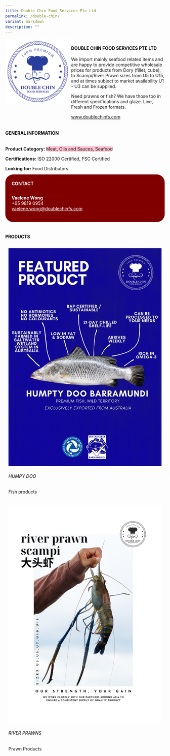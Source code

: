 ```yaml
---
title: Double Chin Food Services Pte Ltd
permalink: /double-chin/
variant: markdown
description: ""
---
```

<div class="flex-paragraph">
	<div style="display: flex; flex-wrap: wrap;" class="flex-container">
		<div style="flex: 1 1 40%; display: block;" class="card sgds">
			<img src="/images/Double%20Chin/double_chin_logo.png">
		</div>
		<div style="flex: 1 1 58%; display: block; margin-left: 3px" class="card-sgds">
			<h4 style="text-transform: uppercase; color: black;"><b>Double Chin Food Services Pte Ltd</b></h4>
			<p>We import mainly seafood related items and are happy to provide competitive wholesale prices for products from Dory (fillet, cube), to Scampi/River Prawn sizes from U5 to U15, and at times subject to market availability U1 - U3 can be supplied.</p>
			<p>Need prawns or fish? We have those too in different specifications and glaze. Live, Fresh and Frozen formats.</p>
			<p><a target="_blank" href="https://www.doublechinfs.com">www.doublechinfs.com</a></p>
		</div>
	</div>
</div>

<h4 style="text-transform: uppercase; color: black;">
	<b>General Information</b>
</h4>
<div style="display: flex; flex-wrap: wrap;" class="flex-container">
	<div style="flex: 1 1 65%; display: block; align-self: stretch" class="card sgds">
		<div class="flex-paragraph">
			<p>
				<b>Product Category: </b>
				<span style="background-color: pink; border-radius: 10px;">Meat, Oils and Sauces, Seafood</span>
			</p>
			<p>
				<b>Certifications: </b>ISO 22000 Certified, FSC Certified
			</p>
			<p style="margin-bottom: 10px;">
				<b>Looking for: </b>Food Distributors
			</p>
		</div>
	</div>
	<div style="flex: 1 1 35%; padding: 10px; display: block; background-color: maroon; border-radius: 25px; align-self: center;" class="card sgds">
		<h4 style="color: white; margin-top: 10px; margin-left: 10px;">CONTACT</h4>
		<div class="flex-paragraph">
			<p style="padding: 10px; color: white;">
				<b>Vaelene Wong</b>
				<br>+65 9819 0954<br>
				<a style="color: white;" href="mailto:vaelene.wong@doublechinfs.com">vaelene.wong@doublechinfs.com</a>
			</p>
		</div>
	</div>
</div>
<br>
<h4 style="text-transform: uppercase; color: black;">
	<b>Products</b>
</h4>
<div style="display: flex; flex-wrap: wrap;">
	<div style="flex: 1 1 47%; margin: 10px; display: block;" class="card sgds">
		<div style="display: block;" class="flex-image">
			<img src="/images/Double%20Chin/double_chin_product_01.jpg">
		</div>
		<div class="flex-paragraph">
			<h6 style="text-transform: uppercase; color: black;">Humpy Doo</h6>
			<p>Fish products</p>
		</div>
	</div>
	<div style="flex: 1 1 47%; margin: 10px; display: block;" class="card sgds">
		<div style="display: block;" class="flex-image">
			<img src="/images/Double%20Chin/double_chin_product_02.jpg">
		</div>
		<div class="flex-paragraph">
			<h6 style="text-transform: uppercase; color: black;">River Prawns</h6>
			<p>Prawn Products</p>
		</div>
	</div>
</div>
